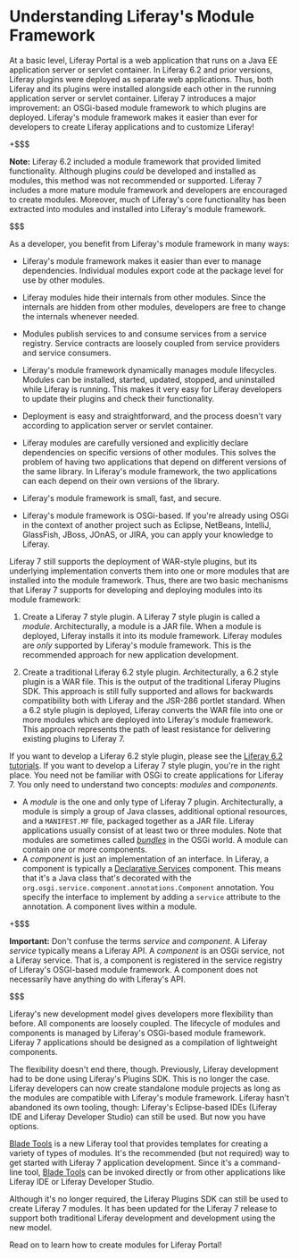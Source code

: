 # Understanding Liferay's Module Framework

At a basic level, Liferay Portal is a web application that runs on a Java EE
application server or servlet container. In Liferay 6.2 and prior versions,
Liferay plugins were deployed as separate web applications. Thus, both Liferay
and its plugins were installed alongside each other in the running application
server or servlet container. Liferay 7 introduces a major improvement: an
OSGi-based module framework to which plugins are deployed. Liferay's module
framework makes it easier than ever for developers to create Liferay
applications and to customize Liferay!

+$$$

**Note:** Liferay 6.2 included a module framework that provided limited
functionality. Although plugins *could* be developed and installed as modules,
this method was not recommended or supported. Liferay 7 includes a more mature
module framework and developers are encouraged to create modules. Moreover, much
of Liferay's core functionality has been extracted into modules and installed
into Liferay's module framework.

$$$

As a developer, you benefit from Liferay's module framework in many ways:

- Liferay's module framework makes it easier than ever to manage dependencies.
  Individual modules export code at the package level for use by other modules.

- Liferay modules hide their internals from other modules. Since the internals
  are hidden from other modules, developers are free to change the internals
  whenever needed.

- Modules publish services to and consume services from a service registry.
  Service contracts are loosely coupled from service providers and service
  consumers.

- Liferay's module framework dynamically manages module lifecycles. Modules can
  be installed, started, updated, stopped, and uninstalled while Liferay is
  running. This makes it very easy for Liferay developers to update their
  plugins and check their functionality.

- Deployment is easy and straightforward, and the process doesn't vary according
  to application server or servlet container.

- Liferay modules are carefully versioned and explicitly declare dependencies on
  specific versions of other modules. This solves the problem of having two
  applications that depend on different versions of the same library. In
  Liferay's module framework, the two applications can each depend on their own
  versions of the library.

- Liferay's module framework is small, fast, and secure.

- Liferay's module framework is OSGi-based. If you're already using OSGi in the
  context of another project such as Eclipse, NetBeans, IntelliJ, GlassFish,
  JBoss, JOnAS, or JIRA, you can apply your knowledge to Liferay.

Liferay 7 still supports the deployment of WAR-style plugins, but its underlying
implementation converts them into one or more modules that are installed into
the module framework. Thus, there are two basic mechanisms that Liferay 7
supports for developing and deploying modules into its module framework:

1. Create a Liferay 7 style plugin. A Liferay 7 style plugin is called a
   *module*. Architecturally, a module is a JAR file. When a module is deployed,
   Liferay installs it into its module framework. Liferay modules are *only*
   supported by Liferay's module framework. This is the recommended approach for
   new application development.

2. Create a traditional Liferay 6.2 style plugin. Architecturally, a 6.2 style
   plugin is a WAR file. This is the output of the traditional Liferay Plugins
   SDK. This approach is still fully supported and allows for backwards
   compatibility both with Liferay and the JSR-286 portlet standard. When a 6.2
   style plugin is deployed, Liferay converts the WAR file into one or more
   modules which are deployed into Liferay's module framework. This approach
   represents the path of least resistance for delivering existing plugins to
   Liferay 7.

If you want to develop a Liferay 6.2 style plugin, please see the
[Liferay 6.2 tutorials](https://dev.liferay.com/develop/tutorials/-/knowledge_base/6-2/tutorials).
If you want to develop a Liferay 7 style plugin, you're in the right
place. You need not be familiar with OSGi to create applications for Liferay 7.
You only need to understand two concepts: *modules* and *components*.

- A *module* is the one and only type of Liferay 7 plugin. Architecturally, a
  module is simply a group of Java classes, additional optional resources,
  and a `MANIFEST.MF` file, packaged together as a JAR file. Liferay
  applications usually consist of at least two or three modules. Note that
  modules are sometimes called
  *[bundles](https://en.wikipedia.org/wiki/OSGi#Bundles)* in the OSGi world. A
  module can contain one or more components. 
- A *component* is just an implementation of an interface. In
  Liferay, a component is typically a [Declarative Services](http://wiki.osgi.org/wiki/Declarative_Services) component. This
  means that it's a Java class that's decorated with the
  `org.osgi.service.component.annotations.Component` annotation. You specify the interface
  to implement by adding a `service` attribute to the annotation. A component
  lives within a module.

+$$$

**Important:** Don't confuse the terms *service* and *component*. A Liferay
*service* typically means a Liferay API. A *component* is an OSGi service, not a
Liferay service. That is, a component is registered in the service registry of
Liferay's OSGI-based module framework. A component does not necessarily have
anything do with Liferay's API.

$$$

Liferay's new development model gives developers more flexibility than before.
All components are loosely coupled. The lifecycle of modules and components is
managed by Liferay's OSGi-based module framework. Liferay 7 applications should
be designed as a compilation of lightweight components.

The flexibility doesn't end there, though. Previously, Liferay development had
to be done using Liferay's Plugins SDK. This is no longer the case. Liferay
developers can now create standalone module projects as long as the modules are
compatible with Liferay's module framework. Liferay hasn't abandoned its own
tooling, though: Liferay's Eclipse-based IDEs (Liferay IDE and Liferay Developer
Studio) can still be used. But now you have options. 

[Blade Tools](https://github.com/gamerson/blade.tools) is a new Liferay tool
that provides templates for creating a variety of types of modules. It's the
recommended (but not required) way to get started with Liferay 7 application
development. Since it's a command-line tool,
[Blade Tools](https://github.com/gamerson/blade.tools) can be invoked directly
or from other applications like Liferay IDE or Liferay Developer Studio.

Although it's no longer required, the Liferay Plugins SDK can still be used to
create Liferay 7 modules. It has been updated for the Liferay 7 release to
support both traditional Liferay development and development using the new
model. 

Read on to learn how to create modules for Liferay Portal!
